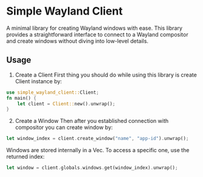 # Simple Wayland Client
A minimal library for creating Wayland windows with ease.
This library provides a straightforward interface to connect to a Wayland compositor and create windows without diving into low-level details.
## Usage
1.  Create a Client
First thing you should do while using this library is create Client instance by:
```rust
use simple_wayland_client::Client;
fn main() {
    let client = Client::new().unwrap();
}
```
2. Create a Window
Then after you established connection with compositor you can create window by:
```rust
let window_index = client.create_window("name", "app-id").unwrap();
```
Windows are stored internally in a Vec. To access a specific one, use the returned index:
```rust
let window = client.globals.windows.get(window_index).unwrap();
```
